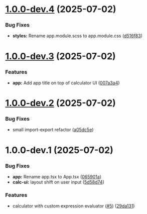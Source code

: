 # [1.0.0-dev.4](https://github.com/shubham-kv/neomorph-calc/compare/v1.0.0-dev.3...v1.0.0-dev.4) (2025-07-02)


### Bug Fixes

* **styles:** Rename app.module.scss to app.module.css ([d516f83](https://github.com/shubham-kv/neomorph-calc/commit/d516f83de549d69a0ab4e30e4fae051855f8d2d9))

# [1.0.0-dev.3](https://github.com/shubham-kv/neomorph-calc/compare/v1.0.0-dev.2...v1.0.0-dev.3) (2025-07-02)


### Features

* **app:** Add app title on top of calculator UI ([007a3a4](https://github.com/shubham-kv/neomorph-calc/commit/007a3a44ae7589d180a570fb747a65c9cf39a354))

# [1.0.0-dev.2](https://github.com/shubham-kv/neomorph-calc/compare/v1.0.0-dev.1...v1.0.0-dev.2) (2025-07-02)


### Bug Fixes

* small import-export refactor ([a05dc5e](https://github.com/shubham-kv/neomorph-calc/commit/a05dc5e11adda5e902ceb763dff273b68de2b035))

# 1.0.0-dev.1 (2025-07-02)


### Bug Fixes

* **app:** Rename app.tsx to App.tsx ([065901a](https://github.com/shubham-kv/neomorph-calc/commit/065901a7862ffcdcb46beb099a626d431c65ed06))
* **calc-ui:** layout shift on user input ([5d58d74](https://github.com/shubham-kv/neomorph-calc/commit/5d58d74649bd8f3537889bc148d828548b7c661c))


### Features

* calculator with custom expression evaluator ([#5](https://github.com/shubham-kv/neomorph-calc/issues/5)) ([29da131](https://github.com/shubham-kv/neomorph-calc/commit/29da131cfed4d7253000ab43f6546e176fa9cb57))
